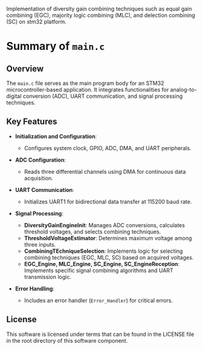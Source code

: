 Implementation of diversity gain combining techniques such as equal gain combining (EGC), majority logic combining (MLC), and delection combining (SC) on stm32 platform.

# Summary of `main.c`

## Overview

The `main.c` file serves as the main program body for an STM32 microcontroller-based application. It integrates functionalities for analog-to-digital conversion (ADC), UART communication, and signal processing techniques.

## Key Features

- **Initialization and Configuration**:
  - Configures system clock, GPIO, ADC, DMA, and UART peripherals.
  
- **ADC Configuration**:
  - Reads three differential channels using DMA for continuous data acquisition.
  
- **UART Communication**:
  - Initializes UART1 for bidirectional data transfer at 115200 baud rate.
  
- **Signal Processing**:
  - **DiversityGainEngineInit**: Manages ADC conversions, calculates threshold voltages, and selects combining techniques.
  - **ThresholdVoltageEstimator**: Determines maximum voltage among three inputs.
  - **CombiningTEchniqueSelection**: Implements logic for selecting combining techniques (EGC, MLC, SC) based on acquired voltages.
  - **EGC_Engine, MLC_Engine, SC_Engine, SC_EngineReception**: Implements specific signal combining algorithms and UART transmission logic.
  
- **Error Handling**:
  - Includes an error handler (`Error_Handler`) for critical errors.

## License

This software is licensed under terms that can be found in the LICENSE file in the root directory of this software component.

